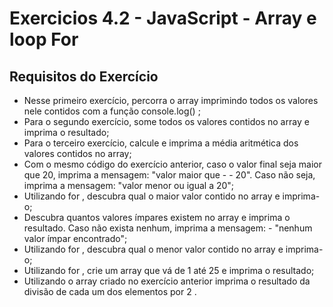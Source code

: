 # Exercicios 4.2 - JavaScript - Array e loop For
## Requisitos do Exercício

- Nesse primeiro exercício, percorra o array imprimindo todos os valores nele contidos com a função console.log() ;
- Para o segundo exercício, some todos os valores contidos no array e imprima o resultado;
- Para o terceiro exercício, calcule e imprima a média aritmética dos valores contidos no array;
- Com o mesmo código do exercício anterior, caso o valor final seja maior que 20, imprima a mensagem: "valor maior que - - 20". Caso não seja, imprima a mensagem: "valor menor ou igual a 20";
- Utilizando for , descubra qual o maior valor contido no array e imprima-o;
- Descubra quantos valores ímpares existem no array e imprima o resultado. Caso não exista nenhum, imprima a mensagem: - "nenhum valor ímpar encontrado";
- Utilizando for , descubra qual o menor valor contido no array e imprima-o;
- Utilizando for , crie um array que vá de 1 até 25 e imprima o resultado;
- Utilizando o array criado no exercício anterior imprima o resultado da divisão de cada um dos elementos por 2 .